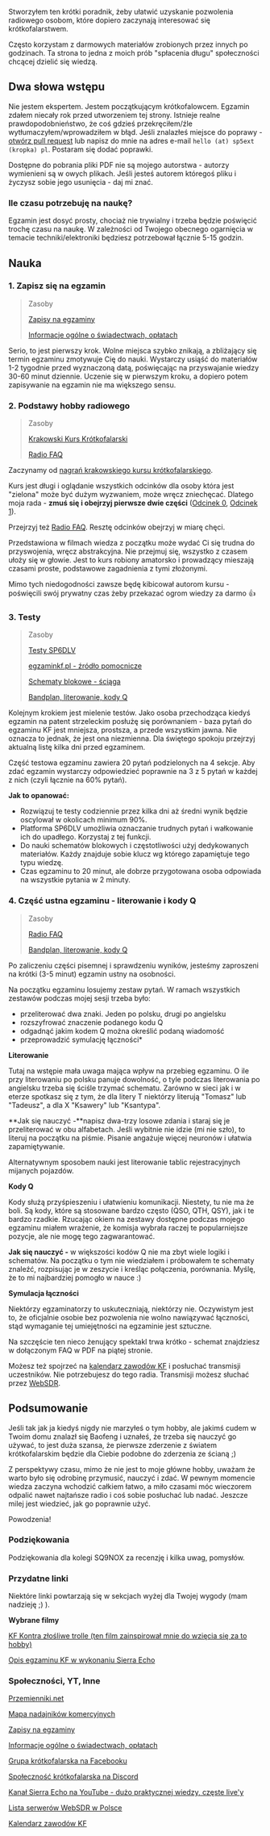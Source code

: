Stworzyłem ten krótki poradnik, żeby ułatwić uzyskanie pozwolenia radiowego osobom, które dopiero zaczynają interesować się krótkofalarstwem. 

Często korzystam z darmowych materiałów zrobionych przez innych po godzinach. Ta strona to jedna z moich prób "spłacenia długu" społeczności chcącej dzielić się wiedzą.

## Dwa słowa wstępu

Nie jestem ekspertem. Jestem początkującym krótkofalowcem. Egzamin zdałem niecały rok przed utworzeniem tej strony. Istnieje realne prawdopodobnieństwo, że coś gdzieś przekręciłem/źle wytłumaczyłem/wprowadziłem w błąd. 
Jeśli znalazłeś miejsce do poprawy - [otwórz pull request](https://github.com/SP5EXT/egzamin-kf-poradnik) lub napisz do mnie na adres e-mail `hello (at) sp5ext (kropka) pl`. Postaram się dodać poprawki.

Dostępne do pobrania pliki PDF nie są mojego autorstwa - autorzy wymienieni są w owych plikach. Jeśli jesteś autorem któregoś pliku i życzysz sobie jego usunięcia - daj mi znać.


### Ile czasu potrzebuję na naukę?
Egzamin jest dosyć prosty, chociaż nie trywialny i trzeba będzie poświęcić trochę czasu na naukę. W zależności od Twojego obecnego ogarnięcia w temacie techniki/elektroniki będziesz potrzebował łącznie 5-15 godzin. 


## Nauka

### 1. Zapisz się na egzamin
> Zasoby
> 
> [Zapisy na egzaminy](https://egzaminy.uke.gov.pl/pl)
> 
> [Informacje ogólne o świadectwach, opłatach](https://bip.uke.gov.pl/swiadectwa-operatora-urzadzen-radiowych-tresci/swiadectwa-amatorskie,3.html)

Serio, to jest pierwszy krok. Wolne miejsca szybko znikają, a zbliżający się termin egzaminu zmotywuje Cię do nauki. Wystarczy usiąść do materiałów 1-2 tygodnie przed wyznaczoną datą, poświęcając na przyswajanie wiedzy 30-60 minut dziennie. Uczenie się w pierwszym kroku, a dopiero potem zapisywanie na egzamin nie ma większego sensu.

### 2. Podstawy hobby radiowego

> Zasoby
> 
> [Krakowski Kurs Krótkofalarski](https://www.youtube.com/watch?v=Wo2Zof96vjM&list=PLziQLnE44RtWN2jaay-1BDeQ0eAkkuuJi)
> 
> [Radio FAQ](./files/radio_faq1.pdf)


Zaczynamy od [nagrań krakowskiego kursu krótkofalarskiego](https://www.youtube.com/watch?v=Wo2Zof96vjM&list=PLziQLnE44RtWN2jaay-1BDeQ0eAkkuuJi).

Kurs jest długi i oglądanie wszystkich odcinków dla osoby która jest "zielona" może być dużym wyzwaniem, może wręcz zniechęcać.
Dlatego moja rada - **zmuś się i obejrzyj pierwsze dwie części** ([Odcinek 0](https://www.youtube.com/watch?v=Wo2Zof96vjM), [Odcinek 1](https://www.youtube.com/watch?v=g3wyVkh-x3Q)).

Przejrzyj też [Radio FAQ](./files/radio_faq1.pdf).
Resztę odcinków obejrzyj w miarę chęci.

Przedstawiona w filmach wiedza z początku może wydać Ci się trudna do przyswojenia, wręcz abstrakcyjna. Nie przejmuj się, wszystko z czasem ułoży się w głowie. Jest to kurs robiony amatorsko i prowadzący mieszają czasami proste, podstawowe zagadnienia z tymi złożonymi.

Mimo tych niedogodności zawsze będę kibicował autorom kursu - poświęcili swój prywatny czas żeby przekazać ogrom wiedzy za darmo 👍


### 3. Testy

> Zasoby
> 
> [Testy SP6DLV](https://test.sp6dlv.pl/)
> 
> [egzaminkf.pl - źródło pomocnicze](http://www.egzaminkf.pl/home.php)
> 
> [Schematy blokowe - ściąga](./files/schematyblokowe-ver2.pdf)
> 
> [Bandplan, literowanie, kody Q](./files/literowanie_bandplan.pdf)


Kolejnym krokiem jest mielenie testów. Jako osoba przechodząca kiedyś egzamin na patent strzeleckim posłużę się porównaniem - baza pytań do egzaminu KF jest mniejsza, prostsza, a przede wszystkim jawna.
Nie oznacza to jednak, że jest ona niezmienna. Dla świętego spokoju przejrzyj aktualną listę kilka dni przed egzaminem.

Część testowa egzaminu zawiera 20 pytań podzielonych na 4 sekcje. Aby zdać egzamin wystarczy odpowiedzieć poprawnie na 3 z 5 pytań w każdej z nich (czyli łącznie na 60% pytań).

**Jak to opanować:**

- Rozwiązuj te testy codziennie przez kilka dni aż średni wynik będzie oscylował w okolicach minimum 90%. 
- Platforma SP6DLV umożliwia oznaczanie trudnych pytań i wałkowanie ich do upadłego. Korzystaj z tej funkcji.
- Do nauki schematów blokowych i częstotliwości użyj dedykowanych materiałów. Każdy znajduje sobie klucz wg którego zapamiętuje tego typu wiedzę.
- Czas egzaminu to 20 minut, ale dobrze przygotowana osoba odpowiada na wszystkie pytania w 2 minuty.


### 4. Część ustna egzaminu - literowanie i kody Q
> Zasoby
> 
> [Radio FAQ](./files/radio_faq1.pdf)
> 
> [Bandplan, literowanie, kody Q](./files/literowanie_bandplan.pdf)

Po zaliczeniu części pisemnej i sprawdzeniu wyników, jesteśmy zaproszeni na krótki (3-5 minut) egzamin ustny na osobności.

Na początku egzaminu losujemy zestaw pytań. W ramach wszystkich zestawów podczas mojej sesji trzeba było:

- przeliterować dwa znaki. Jeden po polsku, drugi po angielsku
- rozszyfrować znaczenie podanego kodu Q
- odgadnąć jakim kodem Q można określić podaną wiadomość
- przeprowadzić symulację łączności*

**Literowanie**

Tutaj na wstępie mała uwaga mająca wpływ na przebieg egzaminu. O ile przy literowaniu po polsku panuje dowolność, o tyle podczas literowania po angielsku trzeba się ściśle trzymać schematu. 
Zarówno w sieci jak i w eterze spotkasz się z tym, że dla litery T niektórzy literują "Tomasz" lub "Tadeusz", a dla X "Ksawery" lub "Ksantypa".

**Jak się nauczyć -**napisz dwa-trzy losowe zdania i staraj się je przeliterować w obu alfabetach. Jeśli wybitnie nie idzie (mi nie szło), to literuj na początku na piśmie. Pisanie angażuje więcej neuronów i ułatwia zapamiętywanie.

Alternatywnym sposobem nauki jest literowanie tablic rejestracyjnych mijanych pojazdów.

**Kody Q**

Kody służą przyśpieszeniu i ułatwieniu komunikacji. Niestety, tu nie ma że boli. Są kody, które są stosowane bardzo często (QSO, QTH, QSY), jak i te bardzo rzadkie. Rzucając okiem na zestawy dostępne podczas mojego egzaminu miałem wrażenie, że komisja wybrała raczej te popularniejsze pozycje, ale nie mogę tego zagwarantować.

**Jak się nauczyć -** w większości kodów Q nie ma zbyt wiele logiki i schematów. Na początku o tym nie wiedziałem i próbowałem te schematy znaleźć, rozpisując je w zeszycie i kreśląc połączenia, porównania. Myślę, że to mi najbardziej pomogło w nauce :) 


**Symulacja łączności**

Niektórzy egzaminatorzy to uskuteczniają, niektórzy nie. Oczywistym jest to, że oficjalnie osobie bez pozwolenia nie wolno nawiązywać łączności, stąd wymaganie tej umiejętności na egzaminie jest sztuczne.

Na szczęście ten nieco żenujący spektakl trwa krótko - schemat znajdziesz w dołączonym FAQ w PDF na piątej stronie. 

Możesz też spojrzeć na [kalendarz zawodów KF](https://sp9cxn.pzk.pl/kalendarz.html) i posłuchać transmisji uczestników. Nie potrzebujesz do tego radia. Transmisji możesz słuchać przez [WebSDR](http://sierraecho.pl/websdr-wykaz-serwerow-w-polsce/).


## Podsumowanie

Jeśli tak jak ja kiedyś nigdy nie marzyłeś o tym hobby, ale jakimś cudem w Twoim domu znalazł się Baofeng i uznałeś, że trzeba się nauczyć go używać, to jest duża szansa, że pierwsze zderzenie z światem krótkofalarskim będzie dla Ciebie podobne do zderzenia ze ścianą ;)

Z perspektywy czasu, mimo że nie jest to moje główne hobby, uważam że warto było się odrobinę przymusić, nauczyć i zdać. W pewnym momencie wiedza zaczyna wchodzić całkiem łatwo, a miło czasami móc wieczorem odpalić nawet najtańsze radio i coś sobie posłuchać lub nadać. Jeszcze milej jest wiedzieć, jak go poprawnie użyć.

Powodzenia!

### Podziękowania

Podziękowania dla kolegi SQ9NOX za recenzję i kilka uwag, pomysłów.


### Przydatne linki

Niektóre linki powtarzają się w sekcjach wyżej dla Twojej wygody (mam nadzieję ;) ).

**Wybrane filmy**

[KF Kontra złośliwe trolle (ten film zainspirował mnie do wzięcia się za to hobby)](https://www.youtube.com/watch?v=SP-UN8r7WGQ)

[Opis egzaminu KF w wykonaniu Sierra Echo](https://www.youtube.com/watch?v=biO8y8Z5o8E)

### Społeczności, YT, Inne

[Przemienniki.net](https://przemienniki.net/)

[Mapa nadajników komercyjnych](https://nadajniki.yasiu.pl/)

[Zapisy na egzaminy](https://egzaminy.uke.gov.pl/pl)

[Informacje ogólne o świadectwach, opłatach](https://bip.uke.gov.pl/swiadectwa-operatora-urzadzen-radiowych-tresci/swiadectwa-amatorskie,3.html)

[Grupa krótkofalarska na Facebooku](https://www.facebook.com/groups/168674173954605)

[Społeczność krótkofalarska na Discord](https://discord.gg/krotkofalarstwo-958356886896386088)

[Kanał Sierra Echo na YouTube - dużo praktycznej wiedzy, częste live'y](https://www.youtube.com/c/SierraEcho)

[Lista serwerów WebSDR w Polsce](http://sierraecho.pl/websdr-wykaz-serwerow-w-polsce/)

[Kalendarz zawodów KF](https://sp9cxn.pzk.pl/kalendarz.html)


